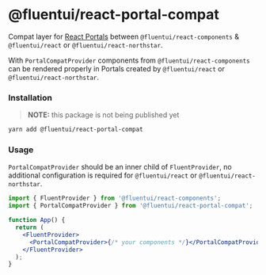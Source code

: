 # @fluentui/react-portal-compat

Compat layer for [React Portals](https://reactjs.org/docs/portals.html) between `@fluentui/react-components` & `@fluentui/react` or `@fluentui/react-northstar`.

With `PortalCompatProvider` components from `@fluentui/react-components` can be rendered properly in Portals created by `@fluentui/react` or `@fluentui/react-northstar`.

### Installation

> **NOTE:** this package is not being published yet

```sh
yarn add @fluentui/react-portal-compat
```

### Usage

`PortalCompatProvider` should be an inner child of `FluentProvider`, no additional configuration is required for `@fluentui/react` or `@fluentui/react-northstar`.

```jsx
import { FluentProvider } from '@fluentui/react-components';
import { PortalCompatProvider } from '@fluentui/react-portal-compat';

function App() {
  return (
    <FluentProvider>
      <PortalCompatProvider>{/* your components */}</PortalCompatProvider>
    </FluentProvider>
  );
}
```

